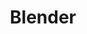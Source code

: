 ---
title: "Blender"
slug: "Blender"
image: "blender-logo.png"
style:
    background: "#2a9d8f"
    color: "#fff"
---